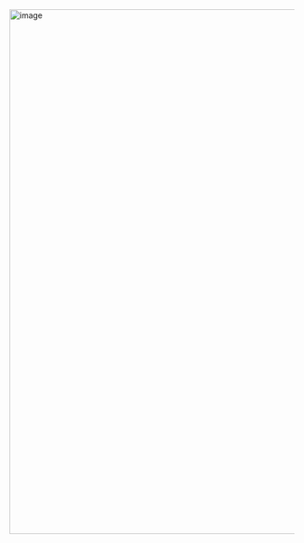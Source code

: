 <img width="1919" height="926" alt="image" src="https://github.com/user-attachments/assets/e46112d2-ad36-45dc-b8d2-1ba001643463" />

